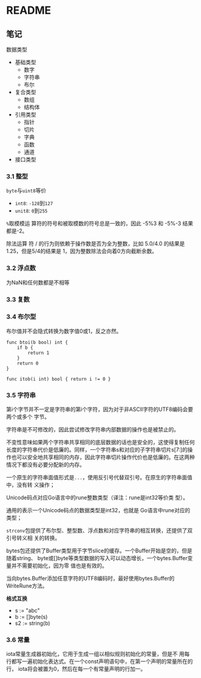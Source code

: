 # README

## 笔记

数据类型

* 基础类型
	* 数字
	* 字符串
	* 布尔
* 复合类型
	* 数组
	* 结构体
* 引用类型
	* 指针
	* 切片
	* 字典
	* 函数
	* 通道
* 接口类型

### 3.1 整型

`byte`与`uint8`等价

* `int8`: `-128`到`127`
* `unit8`: `0`到`255`

`%`取模模运 算符的符号和被取模数的符号总是一致的，因此 -5%3 和 -5%-3 结果都是-2。

除法运算 符 / 的行为则依赖于操作数是否为全为整数，比如 5.0/4.0 的结果是1.25，但是5/4的结果是 1，因为整数除法会向着0方向截断余数。

### 3.2 浮点数

为NaN和任何数都是不相等

### 3.3 复数

### 3.4 布尔型

布尔值并不会隐式转换为数字值0或1，反之亦然。

```
func btoi(b bool) int {
	if b {
		return 1
	}
	return 0
}

func itob(i int) bool { return i != 0 }
```

### 3.5 字符串

第i个字节并不一定是字符串的第i个字符，因为对于非ASCII字符的UTF8编码会要两个或多个 字节。

字符串是不可修改的，因此尝试修改字符串内部数据的操作也是被禁止的。

不变性意味如果两个字符串共享相同的底层数据的话也是安全的，这使得复制任何长度的字符串代价是低廉的。同样，一个字符串s和对应的子字符串切片s[7:]的操作也可以安全地共享相同的内存，因此字符串切片操作代价也是低廉的。在这两种情况下都没有必要分配新的内存。

一个原生的字符串面值形式是`...`，使用反引号代替双引号。在原生的字符串面值中，没有转 义操作；

Unicode码点对应Go语言中的rune整数类型（译注：rune是int32等价类 型）。

通用的表示一个Unicode码点的数据类型是int32，也就是 Go语言中rune对应的类型；

`strconv`包提供了布尔型、整型数、浮点数和对应字符串的相互转换，还提供了双引号转义相 关的转换。

bytes包还提供了Buffer类型用于字节slice的缓存。一个Buffer开始是空的，但是随着string、 byte或[]byte等类型数据的写入可以动态增长，一个bytes.Buffer变量并不需要初始化，因为零 值也是有效的。

当向bytes.Buffer添加任意字符的UTF8编码时，最好使用bytes.Buffer的WriteRune方法。

**格式互换**

* s := "abc"
*  b := []byte(s) 
*  s2 := string(b)

### 3.6 常量

iota常量生成器初始化，它用于生成一组以相似规则初始化的常量，但是不 用每行都写一遍初始化表达式。在一个const声明语句中，在第一个声明的常量所在的行， iota将会被置为0，然后在每一个有常量声明的行加一。

